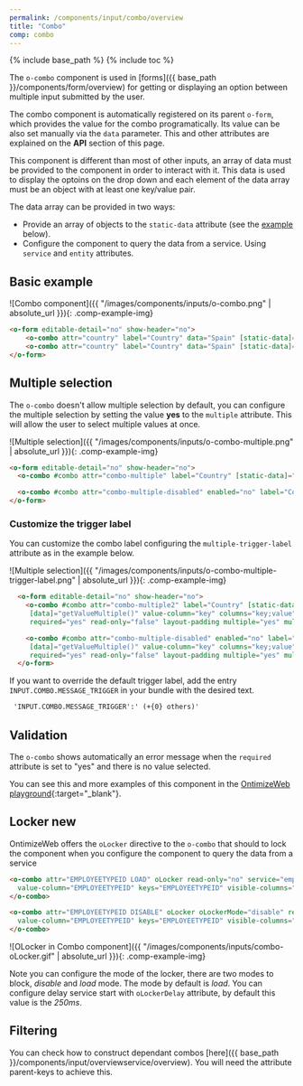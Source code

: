 ```yaml
---
permalink: /components/input/combo/overview
title: "Combo"
comp: combo
---
```


{% include base_path %}
{% include toc %}

The `o-combo` component is used in [forms]({{ base_path }}/components/form/overview) for getting or displaying an option between multiple input submitted by the user.

The combo component is automatically registered on its parent `o-form`, which provides the value for the combo programatically. Its value can be also set manually via the `data` parameter. This and other attributes are explained on the **API** section of this page.

This component is different than most of other inputs, an array of data must be provided to the component in order to interact with it. This data is used to display the optoins on the drop down and each element of the data array must be an object with at least one key/value pair.

The data array can be provided in two ways:
* Provide an array of objects to the `static-data` attribute (see the [example](#basic-example) below).
* Configure the component to query the data from a service. Using `service` and `entity` attributes.

## Basic example
![Combo component]({{ "/images/components/inputs/o-combo.png" | absolute_url }}){: .comp-example-img}

```html
<o-form editable-detail="no" show-header="no">
    <o-combo attr="country" label="Country" data="Spain" [static-data]="getStaticData()" value-column="name" columns="id;name" visible-columns="name" read-only="no" required="yes"></o-combo>
    <o-combo attr="country" label="Country" data="Spain" [static-data]="getStaticData()" value-column="name" columns="id;name" visible-columns="name" enabled="no"></o-combo>
</o-form>
```

## Multiple selection

The `o-combo` doesn't allow multiple selection by default, you can configure the multiple selection by setting the value **yes** to the `multiple` attribute. This will allow the user to select multiple values at once.

![Multiple selection]({{ "/images/components/inputs/o-combo-multiple.png" | absolute_url }}){: .comp-example-img}

```html
<o-form editable-detail="no" show-header="no">
  <o-combo #combo attr="combo-multiple" label="Country" [static-data]="getDataArray()" [data]="getValueMultiple()" value-column="key" columns="key;value" visible-columns="value" required="yes" read-only="false" layout-padding multiple="yes"></o-combo>

  <o-combo #combo attr="combo-multiple-disabled" enabled="no" label="Country" [static-data]="getDataArray()" [data]="getValueMultiple()" value-column="key" columns="key;value" visible-columns="value" required="yes" read-only="false" layout-padding multiple="yes"></o-combo>
</o-form>
```

### Customize the trigger label

You can customize the combo label configuring the `multiple-trigger-label` attribute as in the example below.

![Multiple selection]({{ "/images/components/inputs/o-combo-multiple-trigger-label.png" | absolute_url }}){: .comp-example-img}

```html
  <o-form editable-detail="no" show-header="no">
    <o-combo #combo attr="combo-multiple2" label="Country" [static-data]="getDataArray()"
     [data]="getValueMultiple()" value-column="key" columns="key;value" visible-columns="value"
     required="yes" read-only="false" layout-padding multiple="yes" multiple-trigger-label="yes"></o-combo>

    <o-combo #combo attr="combo-multiple-disabled" enabled="no" label="Country" [static-data]="getDataArray()"
     [data]="getValueMultiple()" value-column="key" columns="key;value" visible-columns="value"
     required="yes" read-only="false" layout-padding multiple="yes" multiple-trigger-label="yes"></o-combo>
  </o-form>
```

If you want to override the default trigger label, add the entry `INPUT.COMBO.MESSAGE_TRIGGER` in your bundle with the desired text.

```html
 'INPUT.COMBO.MESSAGE_TRIGGER':' (+{0} others)'
 ```

## Validation
The `o-combo` shows automatically an error message when the `required` attribute is set to "yes" and there is no value selected.


You can see this and more examples of this component in the [OntimizeWeb playground]({{site.playgroundurl}}/main/inputs/combo){:target="_blank"}.

## Locker  <span class='menuitem-badge'>new<span>

OntimizeWeb offers the `oLocker` directive to the `o-combo` that should to lock the component when you configure the component to query the data from a service

```html
<o-combo attr="EMPLOYEETYPEID LOAD" oLocker read-only="no" service="employees" entity="employeeType" columns="EMPLOYEETYPEID;EMPLOYEETYPENAME"
  value-column="EMPLOYEETYPEID" keys="EMPLOYEETYPEID" visible-columns="EMPLOYEETYPENAME" width="33%">
</o-combo>

<o-combo attr="EMPLOYEETYPEID DISABLE" oLocker oLockerMode="disable" read-only="no" service="employees" entity="employeeType" columns="EMPLOYEETYPEID;EMPLOYEETYPENAME"
  value-column="EMPLOYEETYPEID" keys="EMPLOYEETYPEID" visible-columns="EMPLOYEETYPENAME" width="33%">
</o-combo>
```
![OLocker in  Combo component]({{ "/images/components/inputs/combo-oLocker.gif" | absolute_url }}){: .comp-example-img}

Note you can configure the mode of the locker, there are two modes to block, *disable* and *load* mode. The mode by default is *load*. You can configure  delay service start with `oLockerDelay` attribute, by default this value is the *250ms*.


## Filtering

You can check how to construct dependant combos [here]({{ base_path }}/components/input/overviewservice/overview). You will need the attribute parent-keys to achieve this.